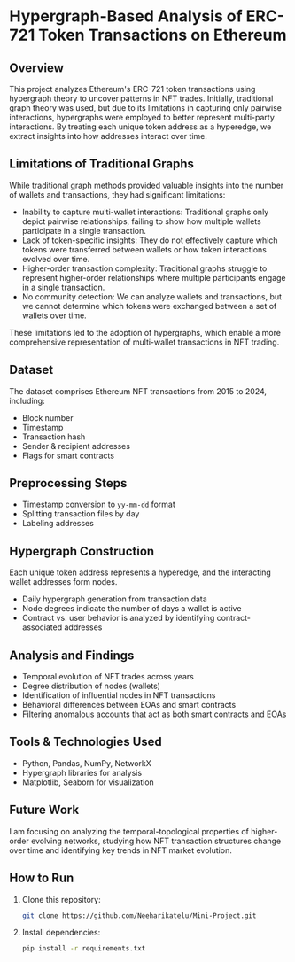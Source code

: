 # Hypergraph-Based Analysis of ERC-721 Token Transactions on Ethereum
 
 ## Overview
 This project analyzes Ethereum's ERC-721 token transactions using hypergraph theory to uncover patterns in NFT trades. Initially, traditional graph theory was used, but due to its limitations in capturing only pairwise interactions, hypergraphs were employed to better represent multi-party interactions. By treating each unique token address as a hyperedge, we extract insights into how addresses interact over time.
 
 ## Limitations of Traditional Graphs
 While traditional graph methods provided valuable insights into the number of wallets and transactions, they had significant limitations:
 - Inability to capture multi-wallet interactions: Traditional graphs only depict pairwise relationships, failing to show how multiple wallets participate in a single transaction.
 - Lack of token-specific insights: They do not effectively capture which tokens were transferred between wallets or how token interactions evolved over time.
 - Higher-order transaction complexity: Traditional graphs struggle to represent higher-order relationships where multiple participants engage in a single transaction.
 - No community detection: We can analyze wallets and transactions, but we cannot determine which tokens were exchanged between a set of wallets over time.
 
 These limitations led to the adoption of hypergraphs, which enable a more comprehensive representation of multi-wallet transactions in NFT trading.
 
 ## Dataset
 The dataset comprises Ethereum NFT transactions from 2015 to 2024, including:
 - Block number
 - Timestamp
 - Transaction hash
 - Sender & recipient addresses
 - Flags for smart contracts
 
 ## Preprocessing Steps
 - Timestamp conversion to `yy-mm-dd` format
 - Splitting transaction files by day
 - Labeling addresses
 
 ## Hypergraph Construction
 Each unique token address represents a hyperedge, and the interacting wallet addresses form nodes.
 - Daily hypergraph generation from transaction data
 - Node degrees indicate the number of days a wallet is active
 - Contract vs. user behavior is analyzed by identifying contract-associated addresses
 
 ## Analysis and Findings
 - Temporal evolution of NFT trades across years
 - Degree distribution of nodes (wallets)
 - Identification of influential nodes in NFT transactions
 - Behavioral differences between EOAs and smart contracts
 - Filtering anomalous accounts that act as both smart contracts and EOAs
 
 ## Tools & Technologies Used
 - Python, Pandas, NumPy, NetworkX
 - Hypergraph libraries for analysis
 - Matplotlib, Seaborn for visualization
 
 ## Future Work
 I am focusing on analyzing the temporal-topological properties of higher-order evolving networks, studying how NFT transaction structures change over time and identifying key trends in NFT market evolution.
 
 ## How to Run
 1. Clone this repository:
    ```sh
    git clone https://github.com/Neeharikatelu/Mini-Project.git
    ```
 2. Install dependencies:
    ```sh
    pip install -r requirements.txt
    ```
